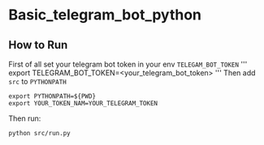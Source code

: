 # Basic_telegram_bot_python

## How to Run
First of all set your telegram bot token in your env `TELEGAM_BOT_TOKEN` 
'''
export TELEGRAM_BOT_TOKEN=<your_telegram_bot_token>
'''
Then add `src` to `PYTHONPATH`
```
export PYTHONPATH=${PWD}
export YOUR_TOKEN_NAM=YOUR_TELEGRAM_TOKEN
```
Then run:
```
python src/run.py
```